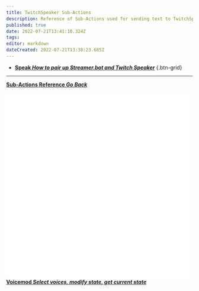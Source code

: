 ```yaml
---
title: TwitchSpeaker Sub-Actions
description: Reference of Sub-Actions used for sending text to TwitchSpeaker TTS
published: true
date: 2022-07-21T13:41:10.324Z
tags: 
editor: markdown
dateCreated: 2022-07-21T13:38:23.685Z
---
```


* [<i class="mdi mdi-microphone text--twitch"></i>**Speak *How to pair up Streamer.bot and Twitch Speaker***](/en/Sub-Actions/TwitchSpeaker/Speak)
{.btn-grid}

---

<section class="btn-grid my-5">

  [<i class="mdi mdi-chevron-left"></i>**Sub-Actions Reference *Go Back***](/en/Sub-Actions)

  [<img src="/logos/voicemod.png"/> **Voicemod *Select voices, modify state, get current state***](/en/Sub-Actions/VoiceMod)

</section>